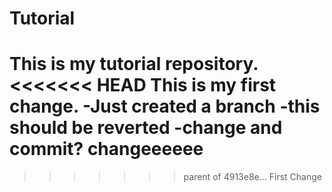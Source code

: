 # Tutorial

This is my tutorial repository.
<<<<<<< HEAD
This is my first change.
-Just created a branch
-this should be reverted
-change and commit?
changeeeeee
=======
>>>>>>> parent of 4913e8e... First Change
